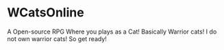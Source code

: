 # WCatsOnline
A Open-source RPG Where you plays as a Cat! Basically Warrior cats!
I do not own warrior cats!
So get ready!
